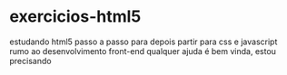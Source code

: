 # exercicios-html5

estudando html5 passo a passo para 
depois partir para css e javascript
rumo ao desenvolvimento front-end
qualquer ajuda é bem vinda, estou precisando
